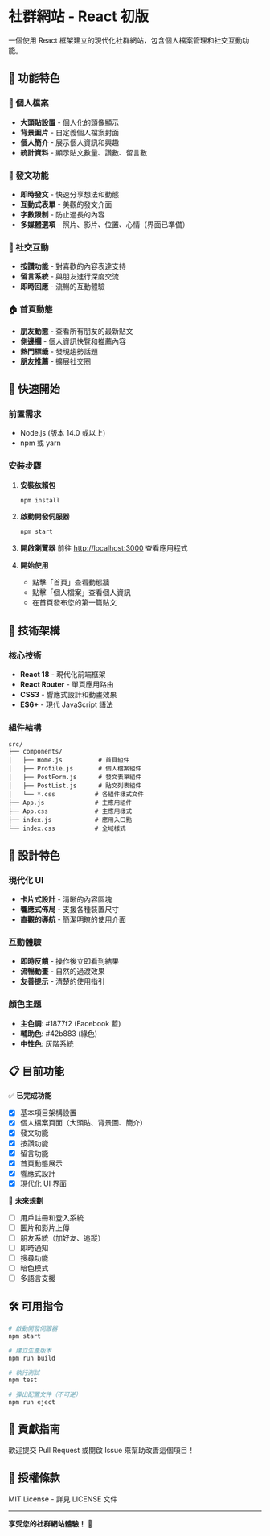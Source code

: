 # 社群網站 - React 初版

一個使用 React 框架建立的現代化社群網站，包含個人檔案管理和社交互動功能。

## 🌟 功能特色

### 👤 個人檔案
- **大頭貼設置** - 個人化的頭像顯示
- **背景圖片** - 自定義個人檔案封面
- **個人簡介** - 展示個人資訊和興趣
- **統計資料** - 顯示貼文數量、讚數、留言數

### 📝 發文功能
- **即時發文** - 快速分享想法和動態
- **互動式表單** - 美觀的發文介面
- **字數限制** - 防止過長的內容
- **多媒體選項** - 照片、影片、位置、心情（界面已準備）

### 💬 社交互動
- **按讚功能** - 對喜歡的內容表達支持
- **留言系統** - 與朋友進行深度交流
- **即時回應** - 流暢的互動體驗

### 🏠 首頁動態
- **朋友動態** - 查看所有朋友的最新貼文
- **側邊欄** - 個人資訊快覽和推薦內容
- **熱門標籤** - 發現趨勢話題
- **朋友推薦** - 擴展社交圈

## 🚀 快速開始

### 前置需求
- Node.js (版本 14.0 或以上)
- npm 或 yarn

### 安裝步驟

1. **安裝依賴包**
   ```bash
   npm install
   ```

2. **啟動開發伺服器**
   ```bash
   npm start
   ```

3. **開啟瀏覽器**
   前往 [http://localhost:3000](http://localhost:3000) 查看應用程式

4. **開始使用**
   - 點擊「首頁」查看動態牆
   - 點擊「個人檔案」查看個人資訊
   - 在首頁發布您的第一篇貼文

## 📱 技術架構

### 核心技術
- **React 18** - 現代化前端框架
- **React Router** - 單頁應用路由
- **CSS3** - 響應式設計和動畫效果
- **ES6+** - 現代 JavaScript 語法

### 組件結構
```
src/
├── components/
│   ├── Home.js          # 首頁組件
│   ├── Profile.js       # 個人檔案組件
│   ├── PostForm.js      # 發文表單組件
│   ├── PostList.js      # 貼文列表組件
│   └── *.css           # 各組件樣式文件
├── App.js              # 主應用組件
├── App.css             # 主應用樣式
├── index.js            # 應用入口點
└── index.css           # 全域樣式
```

## 🎨 設計特色

### 現代化 UI
- **卡片式設計** - 清晰的內容區塊
- **響應式佈局** - 支援各種裝置尺寸
- **直觀的導航** - 簡潔明瞭的使用介面

### 互動體驗
- **即時反饋** - 操作後立即看到結果
- **流暢動畫** - 自然的過渡效果
- **友善提示** - 清楚的使用指引

### 顏色主題
- **主色調**: #1877f2 (Facebook 藍)
- **輔助色**: #42b883 (綠色)
- **中性色**: 灰階系統

## 📋 目前功能

✅ **已完成功能**
- [x] 基本項目架構設置
- [x] 個人檔案頁面（大頭貼、背景圖、簡介）
- [x] 發文功能
- [x] 按讚功能
- [x] 留言功能
- [x] 首頁動態展示
- [x] 響應式設計
- [x] 現代化 UI 界面

🚧 **未來規劃**
- [ ] 用戶註冊和登入系統
- [ ] 圖片和影片上傳
- [ ] 朋友系統（加好友、追蹤）
- [ ] 即時通知
- [ ] 搜尋功能
- [ ] 暗色模式
- [ ] 多語言支援

## 🛠️ 可用指令

```bash
# 啟動開發伺服器
npm start

# 建立生產版本
npm run build

# 執行測試
npm test

# 彈出配置文件（不可逆）
npm run eject
```

## 🤝 貢獻指南

歡迎提交 Pull Request 或開啟 Issue 來幫助改善這個項目！

## 📄 授權條款

MIT License - 詳見 LICENSE 文件

---

**享受您的社群網站體驗！** 🎉 